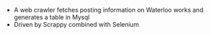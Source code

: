 - A web crawler fetches posting information on Waterloo works and generates a table in Mysql
- Driven by Scrappy combined with Selenium